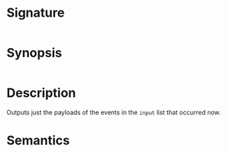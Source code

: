 # Signature
```vikid-signature
```

# Synopsis
```vikid-synopsis
```

# Description
Outputs just the payloads of the events in the `input` list that occurred now.

# Semantics
